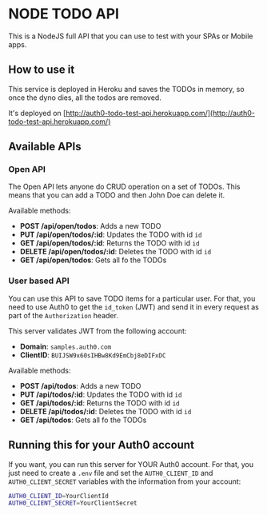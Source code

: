 # NODE TODO API

This is a NodeJS full API that you can use to test with your SPAs or Mobile apps.

## How to use it

This service is deployed in Heroku and saves the TODOs in memory, so once the dyno dies, all the todos are removed.

It's deployed on [http://auth0-todo-test-api.herokuapp.com/](http://auth0-todo-test-api.herokuapp.com/)

## Available APIs

### Open API

The Open API lets anyone do CRUD operation on a set of TODOs. This means that you can add a TODO and then John Doe can delete it.

Available methods:

* **POST /api/open/todos**: Adds a new TODO
* **PUT /api/open/todos/:id**: Updates the TODO with id `id`
* **GET /api/open/todos/:id**: Returns the TODO with id `id`
* **DELETE /api/open/todos/:id**: Deletes the TODO with id `id`
* **GET /api/open/todos**: Gets all fo the TODOs

### User based API

You can use this API to save TODO items for a particular user. For that, you need to use Auth0 to get the `id_token` (JWT) and send it in every request as part of the `Authorization` header.

This server validates JWT from the following account:

* **Domain**: `samples.auth0.com`
* **ClientID**: `BUIJSW9x60sIHBw8Kd9EmCbj8eDIFxDC`

Available methods:

* **POST /api/todos**: Adds a new TODO
* **PUT /api/todos/:id**: Updates the TODO with id `id`
* **GET /api/todos/:id**: Returns the TODO with id `id`
* **DELETE /api/todos/:id**: Deletes the TODO with id `id`
* **GET /api/todos**: Gets all fo the TODOs

## Running this for your Auth0 account

If you want, you can run this server for YOUR Auth0 account. For that, you just need to create a `.env` file and set the `AUTH0_CLIENT_ID` and `AUTH0_CLIENT_SECRET` variables with the information from your account:

````bash
AUTH0_CLIENT_ID=YourClientId
AUTH0_CLIENT_SECRET=YourClientSecret
````

